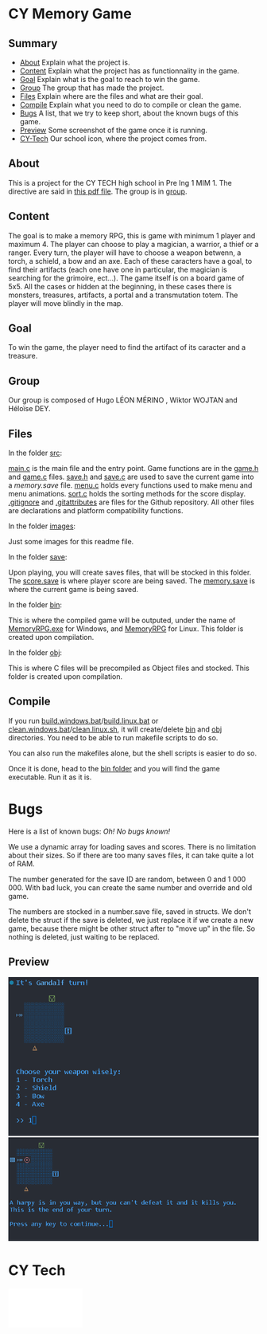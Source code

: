 # CY Memory Game

## Summary

- [About](#about) Explain what the project is.
- [Content](#content) Explain what the project has as functionnality in the game.
- [Goal](#goal) Explain what is the goal to reach to win the game. 
- [Group](#group) The group that has made the project.
- [Files](#files) Explain where are the files and what are their goal.
- [Compile](#compile) Explain what you need to do to compile or clean the game.
- [Bugs](#bugs) A list, that we try to keep short, about the known bugs of this game.
- [Preview](#preview) Some screenshot of the game once it is running.
- [CY-Tech](#cy-tech) Our school icon, where the project comes from.

## About

This is a project for the CY TECH high school in Pre Ing 1 MIM 1. The directive are said in [this pdf file](./pr%C3%A9ING1_Projet_CY_Memory-RPG_v1.1.pdf). The group is in [group](#group).

## Content

The goal is to make a memory RPG, this is game with minimum 1 player and maximum 4. The player can choose to play a magician, a warrior, a thief or a ranger. Every turn, the player will have to choose a weapon betwenn, a torch, a schield, a bow and an axe. Each of these caracters have a goal, to find their artifacts (each one have one in particular, the magician is searching for the grimoire, ect...). The game itself is on a board game of 5x5. All the cases or hidden at the beginning, in these cases there is monsters, treasures, artifacts, a portal and a transmutation totem. The player will move blindly in the map. 

## Goal

To win the game, the player need to find the artifact of its caracter and a treasure.

## Group

Our group is composed of Hugo LÉON MÉRINO , Wiktor WOJTAN and <span title="The only girl in the group ✨">Héloïse DEY</span>.

## Files

In the folder [src](./src):
 
[main.c](./src/main.c) is the main file and the entry point. Game functions are in the [game.h](./src/game.h) and [game.c](./src/game.c) files. [save.h](./src/save.h) and [save.c](./src/save.c) are used to save the current game into a *memory.save* file. [menu.c](./src/menu.c) holds every functions used to make menu and menu animations. [sort.c](./src/sort.c) holds the sorting methods for the score display. 
[.gitignore](./.gitignore) and [.gitattributes](./.gitattributes) are files for the Github repository. All other files are declarations and platform compatibility functions.

In the folder [images](./images):

Just some images for this readme file.

In the folder [save](./save):

Upon playing, you will create saves files, that will be stocked in this folder. The [score.save](./save/score.save) is where player score are being saved. The [memory.save](./save/memory.save) is where the current game is being saved.

In the folder [bin](./bin):

This is where the compiled game will be outputed, under the name of [MemoryRPG.exe](./bin/MemoryRPG.exe) for Windows, and [MemoryRPG](./bin/MemoryRPG) for Linux. This folder is created upon compilation.

In the folder [obj](./obj):

This is where C files will be precompiled as Object files and stocked. This folder is created upon compilation.

## Compile

If you run [build.windows.bat](./build.windows.bat)/[build.linux.bat](./build.linux.sh) or [clean.windows.bat](./clean.windows.bat)/[clean.linux.sh](./clean.linux.sh), it will create/delete [bin](bin/) and [obj](obj/) directories. You need to be able to run makefile scripts to do so.

You can also run the makefiles alone, but the shell scripts is easier to do so.

Once it is done, head to the [bin folder](./bin/) and you will find the game executable. Run it as it is.

# Bugs

Here is a list of known bugs:
*Oh! No bugs known!*

We use a dynamic array for loading saves and scores. There is no limitation about their sizes. So if there are too many saves files, it can take quite a lot of RAM.

The number generated for the save ID are random, between 0 and 1 000 000. With bad luck, you can create the same number and override and old game.

The numbers are stocked in a number.save file, saved in structs. We don't delete the struct if the save is deleted, we just replace it if we create a new game, because there might be other struct after to "move up" in the file. So nothing is deleted, just waiting to be replaced.

## Preview

![Preview images](./images/Choose_weapon.png)
![Preview images](./images/End.png)

# CY Tech
![CY tech icon](./images/CY-Tech.png)